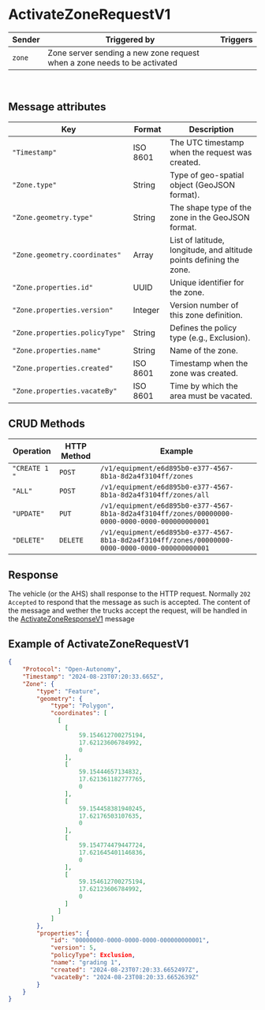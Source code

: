# ActivateZoneRequestV1


|Sender| Triggered by | Triggers|
|---|---|---|
| `zone` | Zone server sending a new zone request when a zone needs to be activated  | |

<br>

## Message attributes
| Key               |   Format    | Description |
|------------------|----------|-------------|
| `"Timestamp"`    | ISO 8601              | The UTC timestamp when the request was created. |
| `"Zone.type"`    |  String   | Type of geo-spatial object (GeoJSON format). |
| `"Zone.geometry.type"` | String   | The shape type of the zone in the GeoJSON format. |
| `"Zone.geometry.coordinates"`  | Array    | List of latitude, longitude, and altitude points defining the zone. |
| `"Zone.properties.id"` | UUID     | Unique identifier for the zone. |
| `"Zone.properties.version"`      | Integer  | Version number of this zone definition. |
| `"Zone.properties.policyType"`     | String   | Defines the policy type (e.g., Exclusion). |
| `"Zone.properties.name"`  | String   | Name of the zone. |
| `"Zone.properties.created"` | ISO 8601 | Timestamp when the zone was created. |
| `"Zone.properties.vacateBy"`| ISO 8601 | Time by which the area must be vacated. |


## CRUD Methods
| Operation               |   HTTP  Method  | Example |
|------------------|----------|-------------|
| `"CREATE 1 "`    | `POST`              |  `/v1/equipment/e6d895b0-e377-4567-8b1a-8d2a4f3104ff/zones` |
| `"ALL"`    | `POST`              |  `/v1/equipment/e6d895b0-e377-4567-8b1a-8d2a4f3104ff/zones/all` |
| `"UPDATE"`    | `PUT`              |  `/v1/equipment/e6d895b0-e377-4567-8b1a-8d2a4f3104ff/zones/00000000-0000-0000-0000-000000000001` |
| `"DELETE"`    | `DELETE`              |  `/v1/equipment/e6d895b0-e377-4567-8b1a-8d2a4f3104ff/zones/00000000-0000-0000-0000-000000000001` |

## Response
The vehicle (or the AHS) shall response to the HTTP request. Normally `202 Accepted` to respond that the message as such is accepted. The content of the message and wether the trucks accept the request, will be handled in the [ActivateZoneResponseV1](ActivateZoneResponseV1.md) message

## Example of ActivateZoneRequestV1
```json
{
    "Protocol": "Open-Autonomy",
    "Timestamp": "2024-08-23T07:20:33.665Z",
    "Zone": {
        "type": "Feature",
        "geometry": {
            "type": "Polygon",
            "coordinates": [
              [
                [
                    59.154612700275194,
                    17.62123606784992,
                    0
                ],
                [
                    59.15444657134832,
                    17.621361182777765,
                    0
                ],
                [
                    59.154458381940245,
                    17.62176503107635,
                    0
                ],
                [
                    59.154774479447724,
                    17.621645401146836,
                    0
                ],
                [
                    59.154612700275194,
                    17.62123606784992,
                    0
                ]
              ]
            ]
        },
        "properties": {
            "id": "00000000-0000-0000-0000-000000000001",
            "version": 5,
            "policyType": Exclusion,
            "name": "grading 1",
            "created": "2024-08-23T07:20:33.6652497Z",
            "vacateBy": "2024-08-23T08:20:33.6652639Z"
        }
    }
}
```

